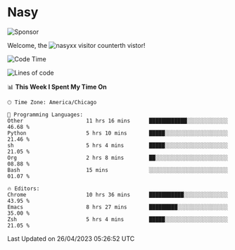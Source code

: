 # Nasy

<!--
<p align="center">
<img height="200" src="https://github-readme-stats.vercel.app/api?username=nasyxx&count_private=true&show_icons=true&theme=dracula&include_all_commits=true"/>
<img height="200" src="https://github-readme-stats.vercel.app/api/top-langs/?username=nasyxx&theme=dracula&hide=html,jupyter+notebook&count_private=true&show_icons=true"/>
</p>

  
----------------
-->

![Sponsor](https://img.shields.io/static/v1.svg?label=Sponsor&message=%E2%9D%A4&logo=GitHub&style=flat&color=pink)
 
Welcome, the ![nasyxx visitor counter](https://count.getloli.com/get/@nasyxx?theme=rule34)th vistor!
 
<!--START_SECTION:waka-->
![Code Time](http://img.shields.io/badge/Code%20Time-3%2C442%20hrs%2036%20mins-blue)

![Lines of code](https://img.shields.io/badge/From%20Hello%20World%20I%27ve%20Written-6.2%20million%20lines%20of%20code-blue)

📊 **This Week I Spent My Time On** 

```text
🕑︎ Time Zone: America/Chicago

💬 Programming Languages: 
Other                    11 hrs 16 mins      ████████████░░░░░░░░░░░░░   46.68 % 
Python                   5 hrs 10 mins       █████░░░░░░░░░░░░░░░░░░░░   21.46 % 
sh                       5 hrs 4 mins        █████░░░░░░░░░░░░░░░░░░░░   21.05 % 
Org                      2 hrs 8 mins        ██░░░░░░░░░░░░░░░░░░░░░░░   08.88 % 
Bash                     15 mins             ░░░░░░░░░░░░░░░░░░░░░░░░░   01.07 % 

🔥 Editors: 
Chrome                   10 hrs 36 mins      ███████████░░░░░░░░░░░░░░   43.95 % 
Emacs                    8 hrs 27 mins       █████████░░░░░░░░░░░░░░░░   35.00 % 
Zsh                      5 hrs 4 mins        █████░░░░░░░░░░░░░░░░░░░░   21.05 % 
```


 Last Updated on 26/04/2023 05:26:52 UTC
<!--END_SECTION:waka-->

<!-- ![visitors](https://visitor-badge.laobi.icu/badge?page_id=nasyxx.nasyxx) -->
